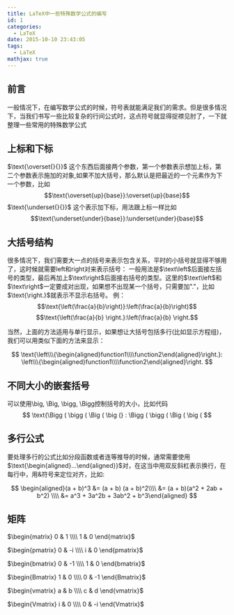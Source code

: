 ```yaml
---
title: LaTeX中一些特殊数学公式的编写
id: 1
categories:
  - LaTeX
date: 2015-10-10 23:43:05
tags:
  - LaTeX
mathjax: true
---
```


## 前言
一般情况下，在编写数学公式的时候，符号表就能满足我们的需求。但是很多情况下，当我们书写一些比较复杂的行间公式时，这点符号就显得捉襟见肘了，一下就整理一些常用的特殊数学公式

## 上标和下标
$\text{\overset{}{}}$ 这个东西后面接两个参数，第一个参数表示想加上标，第二个参数表示施加的对象,如果不加大括号，那么默认是把最近的一个元素作为下一个参数，比如
$$\text{\overset{up}{base}}:\overset{up}{base}$$
$\text{\underset{}{}}$ 这个表示加下标，用法跟上标一样比如
$$\text{\underset{under}{base}}:\underset{under}{base}$$

## 大括号结构
很多情况下，我们需要大一点的括号来表示包含关系，平时的小括号就显得不够用了，这时候就需要left和right对来表示括号：
一般用法是$\text\left$后面接左括号的类型，最后再加上$\text\right$后面接右括号的类型。这里的$\text\left$和$\text\right$一定要成对出现，如果想不出现某一个括号，只需要加"."，比如$\text{\right.}$就表示不显示右括号。
例：
$$\text{\left(\frac{a}{b}\right)}:\left(\frac{a}{b}\right)$$
$$\text{\left(\frac{a}{b} \right.}:\left(\frac{a}{b} \right.$$


当然，上面的方法适用与单行显示，如果想让大括号包括多行(比如显示方程组)，我们可以用类似下面的方法来显示：

$$
\text{\left\\\{\begin{aligned}function1\\\\function2\end{aligned}\right.}:
\left\\\{\begin{aligned}function1\\\\function2\end{aligned}\right.
$$


## 不同大小的嵌套括号
可以使用\big, \Big, \bigg, \Bigg控制括号的大小，比如代码
$$
\text{\Bigg ( \bigg ( \Big ( \big (} :
\Bigg ( \bigg ( \Big ( \big (
$$

## 多行公式
要处理多行的公式比如分段函数或者连等推导的时候，通常需要使用$\text{\begin{aligned}...\end{aligned}}$对，在这当中用双反斜杠表示换行，在每行中，用&符号来定位对齐，比如:

$$
\begin{aligned}(a + b)^3 &= (a + b) (a + b)^2\\\\
&= (a + b)(a^2 + 2ab + b^2) \\\\
&= a^3 + 3a^2b + 3ab^2 + b^3\end{aligned}
$$

## 矩阵

$\begin{matrix} 0 & 1 \\\\ 1 & 0 \end{matrix}$

$\begin{pmatrix} 0 & -i \\\\ i & 0 \end{pmatrix}$

$\begin{bmatrix} 0 & -1 \\\\ 1 & 0 \end{bmatrix}$

$\begin{Bmatrix} 1 & 0 \\\\ 0 & -1 \end{Bmatrix}$

$\begin{vmatrix} a & b \\\\ c & d \end{vmatrix}$

$\begin{Vmatrix} i & 0 \\\\ 0 & -i \end{Vmatrix}$
